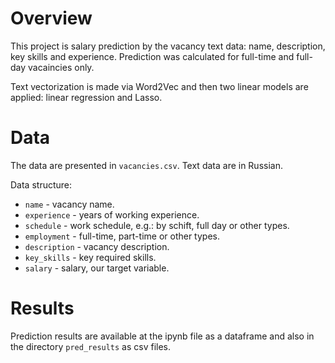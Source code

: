 # Overview

This project is salary prediction by the vacancy text data: name, description, key skills and experience.
Prediction was calculated for full-time and full-day vacaincies only.

Text vectorization is made via Word2Vec and then two linear models are applied: linear regression and Lasso.

# Data

The data are presented in `vacancies.csv`. Text data are in Russian.

Data structure:

- `name` - vacancy name.
- `experience` - years of working experience.
- `schedule` - work schedule, e.g.: by schift, full day or other types.
- `employment` - full-time, part-time or other types.
- `description` - vacancy description.
- `key_skills` - key required skills.
- `salary` - salary, our target variable.

# Results

Prediction results are available at the ipynb file as a dataframe and also in the directory `pred_results` as csv files.